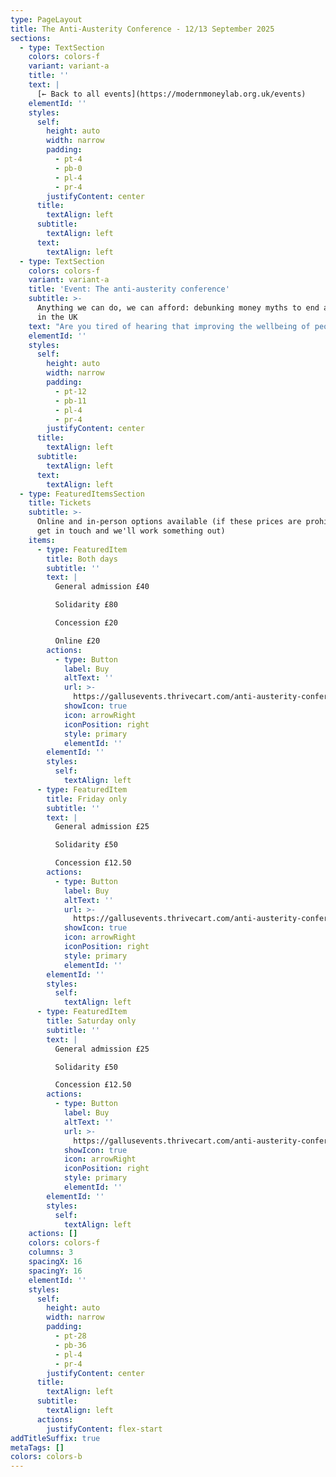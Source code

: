 ```yaml
---
type: PageLayout
title: The Anti-Austerity Conference - 12/13 September 2025
sections:
  - type: TextSection
    colors: colors-f
    variant: variant-a
    title: ''
    text: |
      [← Back to all events](https://modernmoneylab.org.uk/events)
    elementId: ''
    styles:
      self:
        height: auto
        width: narrow
        padding:
          - pt-4
          - pb-0
          - pl-4
          - pr-4
        justifyContent: center
      title:
        textAlign: left
      subtitle:
        textAlign: left
      text:
        textAlign: left
  - type: TextSection
    colors: colors-f
    variant: variant-a
    title: 'Event: The anti-austerity conference'
    subtitle: >-
      Anything we can do, we can afford: debunking money myths to end austerity
      in the UK
    text: "Are you tired of hearing that improving the wellbeing of people and the planet is unaffordable?\_\n\nAre you concerned that focus on GDP growth increases inequality?\n\nWould you like to understand better how we got into this situation, and how we might overcome it?\n\nThis conference will debunk money myths to counter the common narrative that significant public interest investment is unaffordable or must be paid for by implementing austerity measures. Whether for healthcare, employment, climate action or housing, you will come away with a true understanding of how our government spends money and what is possible.\n\n**Dates:** 12-13 September, 2025\n\n**Location:**[ The Station - Creative Youth Network, Silver St, Bristol BS1 2AG](https://maps.app.goo.gl/cv2GJxm1oJjbU4op7)\n\n###### Friday 12 September\n\nNoon—12:30pm:\t\tRegistration for optional morning sessions\n\n12:30—2:30pm:\t\tOptional screening of the film \"Finding the Money\"\n\nAn intrepid group of economists is on a mission to flip our understanding of the national debt — and the nature of money — upside down. This film will change your perspective on how countries around the world can tackle the biggest challenges of the 21st century: from climate change to inequality. This screening is in-person only, but we invite online participants to [watch the film here](https://findingthemoney.vhx.tv/products/finding-the-money) beforehand and join the online group in the next session\n\n2:30—2:45pm:\t\tBreak\n\n2:45—4:30pm: \t\tOptional Modern Money Theory (MMT) bootcamp\n\nOpportunity to break into groups to discuss the themes from the film, and how they apply to the UK. There will be an online group for remote participants.\n\n4:30—5:00pm: \t\tBreak and registration for the rest of the conference\n\n5:00—5:15pm: \t\tWelcome\n\n5:15—5:45pm: \t\tAusterity as a Political Choice: Associate Professor\_[Steven\_Hail](https://modernmoneylab.org.au/people/) (Director, Economics of Sustainability Graduate Program, Torrens University and founder of Modern Money Lab)\n\n5:45—6:30pm: \t\tResourcing a Greener New Deal: Professor [Stephanie Kelton](https://stephaniekelton.com/) (Professor of Public Policy, Stony Brook University - author of\_*The Deficit Myth*) - joining online\n\n6:30—7:00pm: \t\tQ\\&A with Stephanie and\_Steven.\n\n7:00—7:45pm: \t\tBreak\n\n7:45—8:45pm:\t\tThe Political Economy of the UK - moderated panel discussion\n\nA panel session analysing the political economy of the UK, with a focus on the unnecessary damage from decades of austerity. Chaired by [Randeep Ramesh](https://www.sheffield.ac.uk/speri/people/randeep-ramesh) (chief leader writer at The Guardian), alongside Plaid Cymru Councillor [Mark Hooper](https://www.valeofglamorgan.gov.uk/en/our_council/Council-Structure/councillors/Hooper-Mark.aspx), [Sasha Josette](https://wccalliance.org/the-team/) (co-director of the Working Class Climate Alliance and long-time organiser and strategist) and [Zack Polanski](https://www.london.gov.uk/who-we-are/what-london-assembly-does/london-assembly-members/zack-polanski) (deputy leader of the Green Party and elected member of the London Assembly).\n\n###### Saturday 13 September\n\n10:00—11:00am:\t\tWhat a Greener New Deal and wellbeing economy would look like in the UK: Professor [Tim Foxon](https://profiles.sussex.ac.uk/p187722-tim-foxon)\n\nFollowed by Q+A.\_ \_\n\n11:00—11:15am:\t\tBreak\n\n11:15—12:15pm:\t\tIntroduction to Health and the NHS - moderated panel discussion\n\nTackling health inequality in the UK: enabling people to live healthier lives, and rebuilding an NHS and care system that works for everyone.\_Chaired by William Thompson from Scotonomics, alongside [Dr. Jaideep Pandit](https://www.sjc.ox.ac.uk/discover/people/professor-jaideep-pandit/) (professor of Anaesthesia at the University of Oxford) and [Emma Hughes](https://justtreatment.org/people/emma) (Just Treatment). More speakers to be confirmed.\_\_\n\n12:15—1:15pm:\t\tLunch break\_\_\n\n1:15—2:15pm:\t\t\tIntroduction to Housing - moderated panel discussion\n\nThe UK’s housing affordability crisis: what can be done?\_Chaired by Sheridan Kates (Modern Money Lab UK and Green Party activist), alongside Nick Ballard (Head Organiser, [ACORN](https://www.acorntheunion.org.uk)). More speakers to be confirmed.\_\n\n2:15—2:30pm:\t\t\tBreak\n\n2:30—3:30pm:\t\tIntroduction to Employment - short presentation and moderated panel session.\n\nA good job for everyone who wants one: ensuring full employment in the UK through a government job guarantee. Chaired by Phil Armstrong (Association for Heterodox Economics member and teacher), alongside [Geoff Tily](https://www.tuc.org.uk/person/geoff-tily) (Senior Economist, Trades Union Congress) and [Patricia Pino](https://www.ucl.ac.uk/bartlett/development/study/development-planning-masters-degrees/inside-environment-and-sustainable-development-msc/environment-and-sustainable-development-msc-alumni-experiences/patricia-pino-argumedo) (PhD candidate at UCL Institute for Innovation and Public Purpose and cohost of the MMT Podcast).\n\n3.30—4:00pm:\t\tFinal Session\n\nHearing back from the audience and making plans to take things forward.\_\n"
    elementId: ''
    styles:
      self:
        height: auto
        width: narrow
        padding:
          - pt-12
          - pb-11
          - pl-4
          - pr-4
        justifyContent: center
      title:
        textAlign: left
      subtitle:
        textAlign: left
      text:
        textAlign: left
  - type: FeaturedItemsSection
    title: Tickets
    subtitle: >-
      Online and in-person options available (if these prices are prohibitive,
      get in touch and we'll work something out)
    items:
      - type: FeaturedItem
        title: Both days
        subtitle: ''
        text: |
          General admission £40

          Solidarity £80

          Concession £20

          Online £20
        actions:
          - type: Button
            label: Buy
            altText: ''
            url: >-
              https://gallusevents.thrivecart.com/anti-austerity-conference-both-days/
            showIcon: true
            icon: arrowRight
            iconPosition: right
            style: primary
            elementId: ''
        elementId: ''
        styles:
          self:
            textAlign: left
      - type: FeaturedItem
        title: Friday only
        subtitle: ''
        text: |
          General admission £25

          Solidarity £50

          Concession £12.50
        actions:
          - type: Button
            label: Buy
            altText: ''
            url: >-
              https://gallusevents.thrivecart.com/anti-austerity-conference-friday/
            showIcon: true
            icon: arrowRight
            iconPosition: right
            style: primary
            elementId: ''
        elementId: ''
        styles:
          self:
            textAlign: left
      - type: FeaturedItem
        title: Saturday only
        subtitle: ''
        text: |
          General admission £25

          Solidarity £50

          Concession £12.50
        actions:
          - type: Button
            label: Buy
            altText: ''
            url: >-
              https://gallusevents.thrivecart.com/anti-austerity-conference-saturday/
            showIcon: true
            icon: arrowRight
            iconPosition: right
            style: primary
            elementId: ''
        elementId: ''
        styles:
          self:
            textAlign: left
    actions: []
    colors: colors-f
    columns: 3
    spacingX: 16
    spacingY: 16
    elementId: ''
    styles:
      self:
        height: auto
        width: narrow
        padding:
          - pt-28
          - pb-36
          - pl-4
          - pr-4
        justifyContent: center
      title:
        textAlign: left
      subtitle:
        textAlign: left
      actions:
        justifyContent: flex-start
addTitleSuffix: true
metaTags: []
colors: colors-b
---
```

